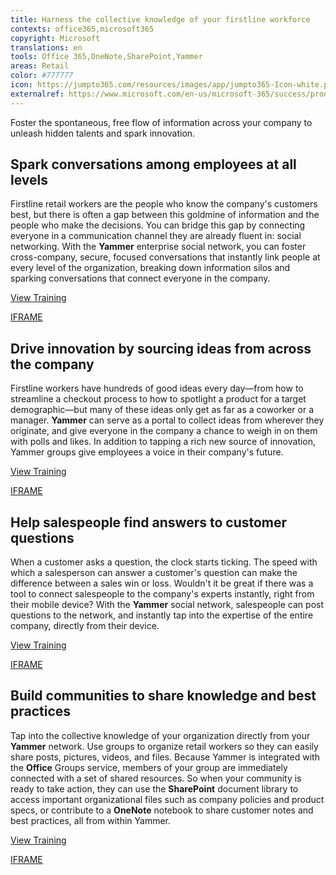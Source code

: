 ```yaml
---
title: Harness the collective knowledge of your firstline workforce
contexts: office365,microsoft365
copyright: Microsoft
translations: en
tools: Office 365,OneNote,SharePoint,Yammer
areas: Retail
color: #777777
icon: https://jumpto365.com/resources/images/app/jumpto365-Icon-white.png
externalref: https://www.microsoft.com/en-us/microsoft-365/success/productivitylibrary/harness-the-collective-knowledge-of-your-firstline-workforce
---
```

Foster the spontaneous, free flow of information across your company to unleash hidden talents and spark innovation.


## Spark conversations among employees at all levels

Firstline retail workers are the people who know the company's customers best, but there is often a gap between this goldmine of information and the people who make the decisions. You can bridge this gap by connecting everyone in a communication channel they are already fluent in: social networking. With the **Yammer** enterprise social network, you can foster cross-company, secure, focused conversations that instantly link people at every level of the organization, breaking down information silos and sparking conversations that connect everyone in the company.

[View Training](https://support.office.com/article/Roll-out-a-successful-Yammer-network-a19aedab-6dc8-44b1-a8c3-72c38abf18b4)

[IFRAME](https://www.microsoft.com/en-us/videoplayer/embed/RE1UF1S)

## Drive innovation by sourcing ideas from across the company

Firstline workers have hundreds of good ideas every day—from how to streamline a checkout process to how to spotlight a product for a target demographic—but many of these ideas only get as far as a coworker or a manager. **Yammer** can serve as a portal to collect ideas from wherever they originate, and give everyone in the company a chance to weigh in on them with polls and likes. In addition to tapping a rich new source of innovation, Yammer groups give employees a voice in their company's future.

[View Training](https://support.office.com/article/Video-Create-a-group-for-each-use-case-7f0cf5d8-1f9d-48d2-a83c-d777578fa4a0)

[IFRAME](https://www.microsoft.com/en-us/videoplayer/embed/RE1TRuX)

## Help salespeople find answers to customer questions

When a customer asks a question, the clock starts ticking. The speed with which a salesperson can answer a customer's question can make the difference between a sales win or loss. Wouldn't it be great if there was a tool to connect salespeople to the company's experts instantly, right from their mobile device? With the **Yammer** social network, salespeople can post questions to the network, and instantly tap into the expertise of the entire company, directly from their device.

[View Training](https://support.office.com/article/Finding-answers-fast-17342f0d-1a52-406f-8649-e846ece66f39)

[IFRAME](https://www.microsoft.com/en-us/videoplayer/embed/RE1TwSA)

## Build communities to share knowledge and best practices

Tap into the collective knowledge of your organization directly from your **Yammer** network. Use groups to organize retail workers so they can easily share posts, pictures, videos, and files. Because Yammer is integrated with the **Office** Groups service, members of your group are immediately connected with a set of shared resources. So when your community is ready to take action, they can use the **SharePoint** document library to access important organizational files such as company policies and product specs, or contribute to a **OneNote** notebook to share customer notes and best practices, all from within Yammer.

[View Training](https://support.office.com/article/Video-Communicate-in-groups-52db606b-2f29-4a9a-8cbb-b43bf2a27d2e)

[IFRAME](https://www.microsoft.com/en-us/videoplayer/embed/RE1TOUs)

